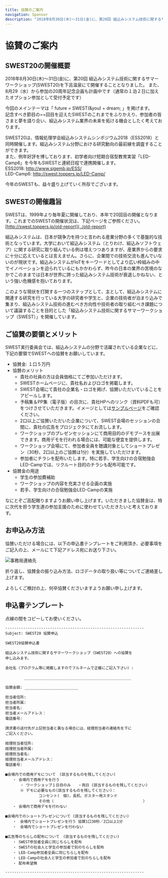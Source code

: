 ```yaml
---
title: 協賛のご案内
navigation: Sponsor
description: "2018年8月30日(木)〜31日(金)に、第20回 組込みシステム技術に関するサマーワークショップ(SWEST20)を下呂温泉にて開催することとなりました。SWESTは、1999年より毎年夏に開催しており、本年で20回目の開催となります。今年のSWESTも、益々盛り上げていく所存でございます。なにとぞご高配賜りますようお願い申し上げます。いただきました協賛金は次代を担う学生達の参加支援のために使わせていただきたいと考えております。"
---
```

# 協賛のご案内

## SWEST20の開催概要

2018年8月30日(木)〜31日(金)に、第20回 組込みシステム技術に関するサマーワークショップ(SWEST20)を下呂温泉にて開催することとなりました。
また、8月29（水）から参加の20周年記念企画も計画中です（通常の１泊２日に加えたオプション参加として受付予定です）  

今回のメインテーマは「 future = SWEST(&you) + dream; 」を掲げます。  
記念すべき節目の=+回目を迎えたSWESTのこれまでをふりかえり、参加者の皆さまと夢を語り合い、組込みシステム業界の未来を拓ける機会としたく考えております。  

SWEST20は、情報処理学会組込みシステムシンポジウム2018（ESS2018）と同時開催します。組込みシステム分野における研究動向の最前線を調査することができます。  
また、例年好評を博しております、初学者向け短期合宿型教育実習「LED-Camp6」を今年もSWESTと連続日程で連携開催します。  
ESS2018: http://www.sigemb.jp/ESS/  
LED-Camp6: http://swest.toppers.jp/LED-Camp/

今年のSWESTも、益々盛り上げていく所存でございます。

## SWESTの開催趣旨

SWESTは、1999年より毎年夏に開催しており、本年で20回目の開催となります。これまでのSWESTの開催状況は、下記ページをご参照ください。  
[http://swest.toppers.jp/old-report](../old-report)


組込みシステムは、日本が競争力を持つと言われる産業分野の多くで基盤的な技術となっています。大学において組込みシステム（とりわけ、組込みソフトウェア）に関する研究に取り組んでいる例は増えつつありますが、産業界からの要求に十分に応えているとは言えません。さらに、企業間での技術交流も進んでいないのが現状です。組込みシステムがIoTをキーワードとしてより広い枠組みの中でイノベーションを迫られているにもかかわらず、昨今の日本の業界の苦境のなかでこのままでは日本が世界に誇った組込みシステム技術が衰退しかねない、という強い危機感を抱いております。

このような現状を打開する一つのステップとして、主として、組込みシステムに関連する研究を行っている大学の研究者や学生と、企業の技術者が泊まり込みで集まり、組込みシステム技術の進むべき方向性や技術者の取り組むべき課題について議論することを目的とした「組込みシステム技術に関するサマーワークショップ（SWEST）」を開催しています。

## ご協賛の要領とメリット

SWEST実行委員会では、組込みシステムの分野で活躍されている企業などに、下記の要領でSWESTへの協賛をお願いしています。

* 協賛金: １口５万円
* 協賛のメリット
  * 貴社の社員の方は会員価格にてご参加いただけます。
  * SWESTホームページに、貴社名およびロゴを掲載します。
  * SWEST会場にて貴社の企業名・ロゴを掲げ、協賛いただいていることをアピールします。
  * 予稿集＆PP集（電子版）の目次に、貴社HPへのリンク（資料PDFも可）をつけさせていただきます。イメージとしては<a href="https://swest.toppers.jp/proceedings_sample/top.html" target="_blank">サンプルページ</a>をご確認ください。
  * 2口以上ご協賛いただいた企業について、SWEST会場のセッションの合間に、貴社の広告をプロジェクタにてお流しします。
  * ワークショップのプレゼンセッションにて商用目的のデモブースを出展できます。商用デモを行われる場合には、可能な便宜を提供します。
  * ワークショップ会場にて、参加者全員を聴講対象としてショートプレゼン（30秒、2口以上のご協賛は1分）を実施していただけます。
  * 参加者にチラシを配布いたします。特に若手、学生向けの合宿勉強会LED-Campでは、リクルート目的のチラシも配布可能です。
* 協賛金の用途
  * 学生の参加費補助
  * ワークショップの内容を充実させる企画の実施
  * 若手、学生向けの合宿勉強会LED-Campの実施

なにとぞご高配賜りますようお願い申し上げます。いただきました協賛金は、特に次代を担う学生達の参加支援のために使わせていただきたいと考えております。

## お申込み方法

協賛いただける場合には、以下の申込書テンプレートをご利用頂き、必要事項をご記入の上、メールにて下記アドレス宛にお送り下さい。

![事務局連絡先](../images/secretariat20.jpg)

折り返し、協賛金の振り込み方法、ロゴデータの取り扱い等についてご連絡差し上げます。

よろしくご検討の上、何卒協賛くださいますようお願い申し上げます。

## 申込書テンプレート

点線の間をコピーしてお使いください。

```
--------------------------------------------------------------
Subject: SWEST20 協賛申込

SWEST20協賛申込書

組込みシステム技術に関するサマーワークショップ（SWEST20）への協賛を
申し込みます。

会社名（プログラム等に掲載しますのでフルネームで正確にご記入下さい）:

　　　　　________________________________________________

協賛金額: ________________________

担当者住所: 
担当者所属: 
担当者名:
担当者メールアドレス：
電話番号: 

請求書の送付先が上記担当者と異なる場合には、経理担当者の連絡先を下に
ご記入ください。

経理担当者住所: 
経理担当者所属: 
経理担当者名: 
経理担当者メールアドレス：
電話番号: 

■会場内での商用デモについて　(該当するものを残してください)
　　・ 会場内で商用デモを行う
　　　　・ ワークショップ１日目のみ　　・両日 (該当するものを残してください)
　　　　※ デモに必要なもの(該当するものを残してください)：
　　　　　　　　　コンセント(　個)、長机、ポスター用スタンド
　　　　　　　　　その他（                                        ）
　　・ 会場内で商用デモを行わない

■会場内でのショートプレゼンについて (該当するものを残してください)
　　・　会場内でショートプレゼンを行う 協賛1口30秒／2口以上1分
　　・　会場内でショートプレゼンを行わない

■広告等のちらしの配布について　(該当するものを残してください)
　　・ SWEST参加者全員に同じちらしを配布
　　・ SWESTの社会人と学生の参加者で別のちらしを配布
　　・ LED-Camp参加者全員に同じちらしを配布
　　・ LED-Campの社会人と学生の参加者で別のちらしを配布
　　・ 配布希望無

--------------------------------------------------------------
```
